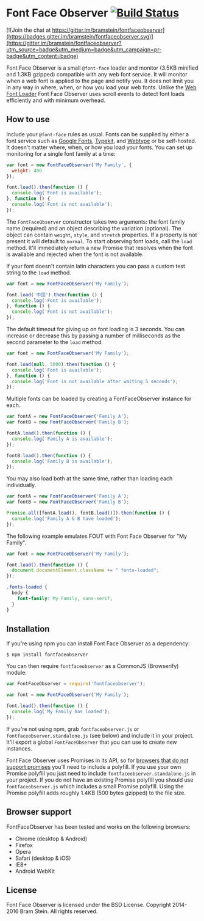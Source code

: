# Font Face Observer [![Build Status](https://travis-ci.org/bramstein/fontfaceobserver.png?branch=master)](https://travis-ci.org/bramstein/fontfaceobserver)

[![Join the chat at https://gitter.im/bramstein/fontfaceobserver](https://badges.gitter.im/bramstein/fontfaceobserver.svg)](https://gitter.im/bramstein/fontfaceobserver?utm_source=badge&utm_medium=badge&utm_campaign=pr-badge&utm_content=badge)

Font Face Observer is a small `@font-face` loader and monitor (3.5KB minified and 1.3KB gzipped) compatible with any web font service. It will monitor when a web font is applied to the page and notify you. It does not limit you in any way in where, when, or how you load your web fonts. Unlike the [Web Font Loader](https://github.com/typekit/webfontloader) Font Face Observer uses scroll events to detect font loads efficiently and with minimum overhead.

## How to use

Include your `@font-face` rules as usual. Fonts can be supplied by either a font service such as [Google Fonts](http://www.google.com/fonts), [Typekit](http://typekit.com), and [Webtype](http://webtype.com) or be self-hosted. It doesn't matter where, when, or how you load your fonts. You can set up monitoring for a single font family at a time:

```js
var font = new FontFaceObserver('My Family', {
  weight: 400
});

font.load().then(function () {
  console.log('Font is available');
}, function () {
  console.log('Font is not available');
});
```

The `FontFaceObserver` constructor takes two arguments: the font family name (required) and an object describing the variation (optional). The object can contain `weight`, `style`, and `stretch` properties. If a property is not present it will default to `normal`. To start observing font loads, call the `load` method. It'll immediately return a new Promise that resolves when the font is available and rejected when the font is not available.

If your font doesn't contain latin characters you can pass a custom test string to the `load` method.

```js
var font = new FontFaceObserver('My Family');

font.load('中国').then(function () {
  console.log('Font is available');
}, function () {
  console.log('Font is not available');
});
```

The default timeout for giving up on font loading is 3 seconds. You can increase or decrease this by passing a number of milliseconds as the second parameter to the `load` method.

```js
var font = new FontFaceObserver('My Family');

font.load(null, 5000).then(function () {
  console.log('Font is available');
}, function () {
  console.log('Font is not available after waiting 5 seconds');
});
```

Multiple fonts can be loaded by creating a FontFaceObserver instance for each.

```js
var fontA = new FontFaceObserver('Family A');
var fontB = new FontFaceObserver('Family B');

fontA.load().then(function () {
  console.log('Family A is available');
});

fontB.load().then(function () {
  console.log('Family B is available');
});
```

You may also load both at the same time, rather than loading each individually.

```js
var fontA = new FontFaceObserver('Family A');
var fontB = new FontFaceObserver('Family B');

Promise.all([fontA.load(), fontB.load()]).then(function () {
  console.log('Family A & B have loaded');
});
```

The following example emulates FOUT with Font Face Observer for "My Family".

```js
var font = new FontFaceObserver('My Family');

font.load().then(function () {
  document.documentElement.className += " fonts-loaded";
});
```

```css
.fonts-loaded {
  body {
    font-family: My Family, sans-serif;
  }
}
```

## Installation

If you're using npm you can install Font Face Observer as a dependency:

```shell
$ npm install fontfaceobserver
```

You can then require `fontfaceobserver` as a CommonJS (Browserify) module:

```js
var FontFaceObserver = require('fontfaceobserver');

var font = new FontFaceObserver('My Family');

font.load().then(function () {
  console.log('My Family has loaded');
});
```

If you're not using npm, grab `fontfaceobserver.js` or `fontfaceobserver.standalone.js` (see below) and include it in your project. It'll export a global `FontFaceObserver` that you can use to create new instances.

Font Face Observer uses Promises in its API, so for [browsers that do not support promises](http://caniuse.com/#search=promise) you'll need to include a polyfill. If you use your own Promise polyfill you just need to include `fontfaceobserver.standalone.js` in your project. If you do not have an existing Promise polyfill you should use `fontfaceobserver.js` which includes a small Promise polyfill. Using the Promise polyfill adds roughly 1.4KB (500 bytes gzipped) to the file size.

## Browser support

FontFaceObserver has been tested and works on the following browsers:

* Chrome (desktop & Android)
* Firefox
* Opera
* Safari (desktop & iOS)
* IE8+
* Android WebKit

## License

Font Face Observer is licensed under the BSD License. Copyright 2014-2016 Bram Stein. All rights reserved.
